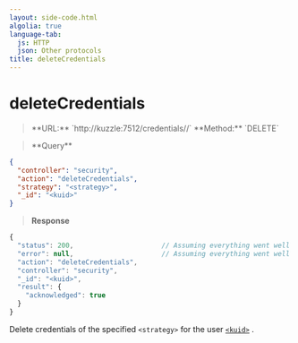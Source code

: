 ```yaml
---
layout: side-code.html
algolia: true
language-tab:
  js: HTTP
  json: Other protocols
title: deleteCredentials
---
```



# deleteCredentials



<blockquote class="js">
<p>
**URL:** `http://kuzzle:7512/credentials/<strategy>/<kuid>`  
**Method:** `DELETE`  
</p>
</blockquote>

<blockquote class="json">
<p>
**Query**
</p>
</blockquote>

```json
{
  "controller": "security",
  "action": "deleteCredentials",
  "strategy": "<strategy>",
  "_id": "<kuid>"
}
```

>**Response**

```javascript
{
  "status": 200,                      // Assuming everything went well
  "error": null,                      // Assuming everything went well
  "action": "deleteCredentials",
  "controller": "security",
  "_id": "<kuid>",
  "result": {
    "acknowledged": true
  }
}
```

Delete credentials of the specified `<strategy>` for the user [`<kuid>`](/guide/kuzzle-depth/authentication/#the-kuzzle-user-identifier-kuid) .

